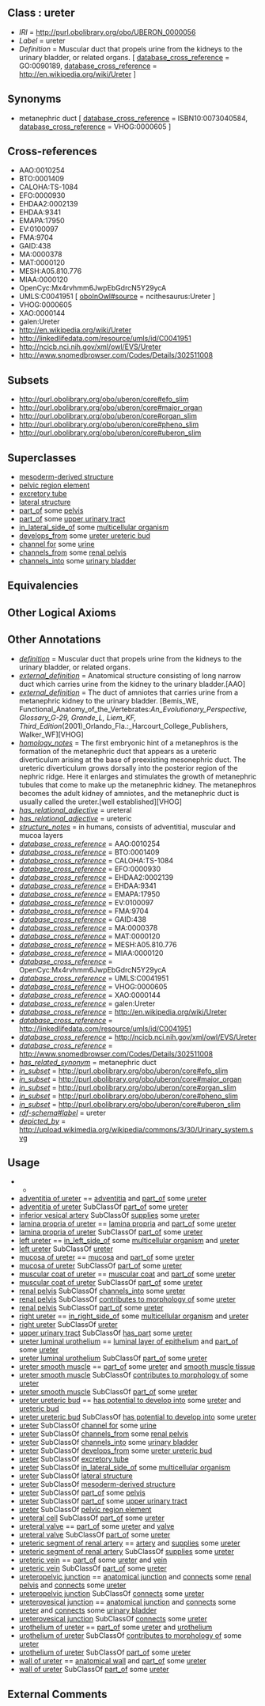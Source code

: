 
## Class : ureter

 * *IRI* = http://purl.obolibrary.org/obo/UBERON_0000056
 * *Label* = ureter
 * *Definition* = Muscular duct that propels urine from the kidneys to the urinary bladder, or related organs. [ [database_cross_reference](../../ef/oboInOwl#hasDbXref.md) = GO:0090189, [database_cross_reference](../../ef/oboInOwl#hasDbXref.md) = http://en.wikipedia.org/wiki/Ureter ]

## Synonyms

 * metanephric duct [ [database_cross_reference](../../ef/oboInOwl#hasDbXref.md) = ISBN10:0073040584, [database_cross_reference](../../ef/oboInOwl#hasDbXref.md) = VHOG:0000605 ]

## Cross-references

 * AAO:0010254
 * BTO:0001409
 * CALOHA:TS-1084
 * EFO:0000930
 * EHDAA2:0002139
 * EHDAA:9341
 * EMAPA:17950
 * EV:0100097
 * FMA:9704
 * GAID:438
 * MA:0000378
 * MAT:0000120
 * MESH:A05.810.776
 * MIAA:0000120
 * OpenCyc:Mx4rvhmm6JwpEbGdrcN5Y29ycA
 * UMLS:C0041951 [ [oboInOwl#source](../../ce/oboInOwl#source.md) = ncithesaurus:Ureter ]
 * VHOG:0000605
 * XAO:0000144
 * galen:Ureter
 * http://en.wikipedia.org/wiki/Ureter
 * http://linkedlifedata.com/resource/umls/id/C0041951
 * http://ncicb.nci.nih.gov/xml/owl/EVS/Ureter
 * http://www.snomedbrowser.com/Codes/Details/302511008

## Subsets

 * http://purl.obolibrary.org/obo/uberon/core#efo_slim
 * http://purl.obolibrary.org/obo/uberon/core#major_organ
 * http://purl.obolibrary.org/obo/uberon/core#organ_slim
 * http://purl.obolibrary.org/obo/uberon/core#pheno_slim
 * http://purl.obolibrary.org/obo/uberon/core#uberon_slim

## Superclasses

 * [mesoderm-derived structure](../../UBERON/20/UBERON_0004120.md)
 * [pelvic region element](../../UBERON/79/UBERON_0005179.md)
 * [excretory tube](../../UBERON/55/UBERON_0006555.md)
 * [lateral structure](../../UBERON/12/UBERON_0015212.md)
 * [part_of](../../BFO/50/BFO_0000050.md) some [pelvis](../../UBERON/55/UBERON_0002355.md)
 * [part_of](../../BFO/50/BFO_0000050.md) some [upper urinary tract](../../UBERON/43/UBERON_0011143.md)
 * [in_lateral_side_of](../../BSPO/26/BSPO_0000126.md) some [multicellular organism](../../UBERON/68/UBERON_0000468.md)
 * [develops_from](../../RO/02/RO_0002202.md) some [ureter ureteric bud](../../UBERON/81/UBERON_0005081.md)
 * [channel for](../../core#channel/or/core#channel_for.md) some [urine](../../UBERON/88/UBERON_0001088.md)
 * [channels_from](../../core#channels/om/core#channels_from.md) some [renal pelvis](../../UBERON/24/UBERON_0001224.md)
 * [channels_into](../../core#channels/to/core#channels_into.md) some [urinary bladder](../../UBERON/55/UBERON_0001255.md)

## Equivalencies


## Other Logical Axioms


## Other Annotations

 * *[definition](../../IAO/15/IAO_0000115.md)* = Muscular duct that propels urine from the kidneys to the urinary bladder, or related organs.
 * *[external_definition](../../UBPROP/01/UBPROP_0000001.md)* = Anatomical structure consisting of long narrow duct which carries urine from the kidney to the urinary bladder.[AAO]
 * *[external_definition](../../UBPROP/01/UBPROP_0000001.md)* = The duct of amniotes that carries urine from a metanephric kidney to the urinary bladder. [Bemis_WE, Functional_Anatomy_of_the_Vertebrates:_An_Evolutionary_Perspective, Glossary_G-29, Grande_L, Liem_KF, Third_Edition_(2001)_Orlando_Fla.:_Harcourt_College_Publishers, Walker_WF][VHOG]
 * *[homology_notes](../../UBPROP/03/UBPROP_0000003.md)* = The first embryonic hint of a metanephros is the formation of the metanephric duct that appears as a ureteric diverticulum arising at the base of preexisting mesonephric duct. The ureteric diverticulum grows dorsally into the posterior region of the nephric ridge. Here it enlarges and stimulates the growth of metanephric tubules that come to make up the metanephric kidney. The metanephros becomes the adult kidney of amniotes, and the metanephric duct is usually called the ureter.[well established][VHOG]
 * *[has_relational_adjective](../../UBPROP/07/UBPROP_0000007.md)* = ureteral
 * *[has_relational_adjective](../../UBPROP/07/UBPROP_0000007.md)* = ureteric
 * *[structure_notes](../../UBPROP/10/UBPROP_0000010.md)* = in humans, consists of adventitial, muscular and mucoa layers
 * *[database_cross_reference](../../ef/oboInOwl#hasDbXref.md)* = AAO:0010254
 * *[database_cross_reference](../../ef/oboInOwl#hasDbXref.md)* = BTO:0001409
 * *[database_cross_reference](../../ef/oboInOwl#hasDbXref.md)* = CALOHA:TS-1084
 * *[database_cross_reference](../../ef/oboInOwl#hasDbXref.md)* = EFO:0000930
 * *[database_cross_reference](../../ef/oboInOwl#hasDbXref.md)* = EHDAA2:0002139
 * *[database_cross_reference](../../ef/oboInOwl#hasDbXref.md)* = EHDAA:9341
 * *[database_cross_reference](../../ef/oboInOwl#hasDbXref.md)* = EMAPA:17950
 * *[database_cross_reference](../../ef/oboInOwl#hasDbXref.md)* = EV:0100097
 * *[database_cross_reference](../../ef/oboInOwl#hasDbXref.md)* = FMA:9704
 * *[database_cross_reference](../../ef/oboInOwl#hasDbXref.md)* = GAID:438
 * *[database_cross_reference](../../ef/oboInOwl#hasDbXref.md)* = MA:0000378
 * *[database_cross_reference](../../ef/oboInOwl#hasDbXref.md)* = MAT:0000120
 * *[database_cross_reference](../../ef/oboInOwl#hasDbXref.md)* = MESH:A05.810.776
 * *[database_cross_reference](../../ef/oboInOwl#hasDbXref.md)* = MIAA:0000120
 * *[database_cross_reference](../../ef/oboInOwl#hasDbXref.md)* = OpenCyc:Mx4rvhmm6JwpEbGdrcN5Y29ycA
 * *[database_cross_reference](../../ef/oboInOwl#hasDbXref.md)* = UMLS:C0041951
 * *[database_cross_reference](../../ef/oboInOwl#hasDbXref.md)* = VHOG:0000605
 * *[database_cross_reference](../../ef/oboInOwl#hasDbXref.md)* = XAO:0000144
 * *[database_cross_reference](../../ef/oboInOwl#hasDbXref.md)* = galen:Ureter
 * *[database_cross_reference](../../ef/oboInOwl#hasDbXref.md)* = http://en.wikipedia.org/wiki/Ureter
 * *[database_cross_reference](../../ef/oboInOwl#hasDbXref.md)* = http://linkedlifedata.com/resource/umls/id/C0041951
 * *[database_cross_reference](../../ef/oboInOwl#hasDbXref.md)* = http://ncicb.nci.nih.gov/xml/owl/EVS/Ureter
 * *[database_cross_reference](../../ef/oboInOwl#hasDbXref.md)* = http://www.snomedbrowser.com/Codes/Details/302511008
 * *[has_related_synonym](../../ym/oboInOwl#hasRelatedSynonym.md)* = metanephric duct
 * *[in_subset](../../et/oboInOwl#inSubset.md)* = http://purl.obolibrary.org/obo/uberon/core#efo_slim
 * *[in_subset](../../et/oboInOwl#inSubset.md)* = http://purl.obolibrary.org/obo/uberon/core#major_organ
 * *[in_subset](../../et/oboInOwl#inSubset.md)* = http://purl.obolibrary.org/obo/uberon/core#organ_slim
 * *[in_subset](../../et/oboInOwl#inSubset.md)* = http://purl.obolibrary.org/obo/uberon/core#pheno_slim
 * *[in_subset](../../et/oboInOwl#inSubset.md)* = http://purl.obolibrary.org/obo/uberon/core#uberon_slim
 * *[rdf-schema#label](../../el/rdf-schema#label.md)* = ureter
 * *[depicted_by](../../depicted/by/depicted_by.md)* = http://upload.wikimedia.org/wikipedia/commons/3/30/Urinary_system.svg

## Usage

 * -
 * [adventitia of ureter](../../UBERON/52/UBERON_0001252.md) == [adventitia](../../UBERON/42/UBERON_0005742.md) and [part_of](../../BFO/50/BFO_0000050.md) some [ureter](../../UBERON/56/UBERON_0000056.md)
 * [adventitia of ureter](../../UBERON/52/UBERON_0001252.md) SubClassOf [part_of](../../BFO/50/BFO_0000050.md) some [ureter](../../UBERON/56/UBERON_0000056.md)
 * [inferior vesical artery](../../UBERON/11/UBERON_0001311.md) SubClassOf [supplies](../../RO/78/RO_0002178.md) some [ureter](../../UBERON/56/UBERON_0000056.md)
 * [lamina propria of ureter](../../UBERON/53/UBERON_0001253.md) == [lamina propria](../../UBERON/30/UBERON_0000030.md) and [part_of](../../BFO/50/BFO_0000050.md) some [ureter](../../UBERON/56/UBERON_0000056.md)
 * [lamina propria of ureter](../../UBERON/53/UBERON_0001253.md) SubClassOf [part_of](../../BFO/50/BFO_0000050.md) some [ureter](../../UBERON/56/UBERON_0000056.md)
 * [left ureter](../../UBERON/23/UBERON_0001223.md) == [in_left_side_of](../../BSPO/20/BSPO_0000120.md) some [multicellular organism](../../UBERON/68/UBERON_0000468.md) and [ureter](../../UBERON/56/UBERON_0000056.md)
 * [left ureter](../../UBERON/23/UBERON_0001223.md) SubClassOf [ureter](../../UBERON/56/UBERON_0000056.md)
 * [mucosa of ureter](../../UBERON/80/UBERON_0004980.md) == [mucosa](../../UBERON/44/UBERON_0000344.md) and [part_of](../../BFO/50/BFO_0000050.md) some [ureter](../../UBERON/56/UBERON_0000056.md)
 * [mucosa of ureter](../../UBERON/80/UBERON_0004980.md) SubClassOf [part_of](../../BFO/50/BFO_0000050.md) some [ureter](../../UBERON/56/UBERON_0000056.md)
 * [muscular coat of ureter](../../UBERON/55/UBERON_0006855.md) == [muscular coat](../../UBERON/60/UBERON_0006660.md) and [part_of](../../BFO/50/BFO_0000050.md) some [ureter](../../UBERON/56/UBERON_0000056.md)
 * [muscular coat of ureter](../../UBERON/55/UBERON_0006855.md) SubClassOf [part_of](../../BFO/50/BFO_0000050.md) some [ureter](../../UBERON/56/UBERON_0000056.md)
 * [renal pelvis](../../UBERON/24/UBERON_0001224.md) SubClassOf [channels_into](../../core#channels/to/core#channels_into.md) some [ureter](../../UBERON/56/UBERON_0000056.md)
 * [renal pelvis](../../UBERON/24/UBERON_0001224.md) SubClassOf [contributes to morphology of](../../RO/33/RO_0002433.md) some [ureter](../../UBERON/56/UBERON_0000056.md)
 * [renal pelvis](../../UBERON/24/UBERON_0001224.md) SubClassOf [part_of](../../BFO/50/BFO_0000050.md) some [ureter](../../UBERON/56/UBERON_0000056.md)
 * [right ureter](../../UBERON/22/UBERON_0001222.md) == [in_right_side_of](../../BSPO/21/BSPO_0000121.md) some [multicellular organism](../../UBERON/68/UBERON_0000468.md) and [ureter](../../UBERON/56/UBERON_0000056.md)
 * [right ureter](../../UBERON/22/UBERON_0001222.md) SubClassOf [ureter](../../UBERON/56/UBERON_0000056.md)
 * [upper urinary tract](../../UBERON/43/UBERON_0011143.md) SubClassOf [has_part](../../BFO/51/BFO_0000051.md) some [ureter](../../UBERON/56/UBERON_0000056.md)
 * [ureter luminal urothelium](../../UBERON/47/UBERON_0011947.md) == [luminal layer of epithelium](../../UBERON/45/UBERON_0011945.md) and [part_of](../../BFO/50/BFO_0000050.md) some [ureter](../../UBERON/56/UBERON_0000056.md)
 * [ureter luminal urothelium](../../UBERON/47/UBERON_0011947.md) SubClassOf [part_of](../../BFO/50/BFO_0000050.md) some [ureter](../../UBERON/56/UBERON_0000056.md)
 * [ureter smooth muscle](../../UBERON/19/UBERON_0009919.md) == [part_of](../../BFO/50/BFO_0000050.md) some [ureter](../../UBERON/56/UBERON_0000056.md) and [smooth muscle tissue](../../UBERON/35/UBERON_0001135.md)
 * [ureter smooth muscle](../../UBERON/19/UBERON_0009919.md) SubClassOf [contributes to morphology of](../../RO/33/RO_0002433.md) some [ureter](../../UBERON/56/UBERON_0000056.md)
 * [ureter smooth muscle](../../UBERON/19/UBERON_0009919.md) SubClassOf [part_of](../../BFO/50/BFO_0000050.md) some [ureter](../../UBERON/56/UBERON_0000056.md)
 * [ureter ureteric bud](../../UBERON/81/UBERON_0005081.md) == [has potential to develop into](../../RO/87/RO_0002387.md) some [ureter](../../UBERON/56/UBERON_0000056.md) and [ureteric bud](../../UBERON/84/UBERON_0000084.md)
 * [ureter ureteric bud](../../UBERON/81/UBERON_0005081.md) SubClassOf [has potential to develop into](../../RO/87/RO_0002387.md) some [ureter](../../UBERON/56/UBERON_0000056.md)
 * [ureter](../../UBERON/56/UBERON_0000056.md) SubClassOf [channel for](../../core#channel/or/core#channel_for.md) some [urine](../../UBERON/88/UBERON_0001088.md)
 * [ureter](../../UBERON/56/UBERON_0000056.md) SubClassOf [channels_from](../../core#channels/om/core#channels_from.md) some [renal pelvis](../../UBERON/24/UBERON_0001224.md)
 * [ureter](../../UBERON/56/UBERON_0000056.md) SubClassOf [channels_into](../../core#channels/to/core#channels_into.md) some [urinary bladder](../../UBERON/55/UBERON_0001255.md)
 * [ureter](../../UBERON/56/UBERON_0000056.md) SubClassOf [develops_from](../../RO/02/RO_0002202.md) some [ureter ureteric bud](../../UBERON/81/UBERON_0005081.md)
 * [ureter](../../UBERON/56/UBERON_0000056.md) SubClassOf [excretory tube](../../UBERON/55/UBERON_0006555.md)
 * [ureter](../../UBERON/56/UBERON_0000056.md) SubClassOf [in_lateral_side_of](../../BSPO/26/BSPO_0000126.md) some [multicellular organism](../../UBERON/68/UBERON_0000468.md)
 * [ureter](../../UBERON/56/UBERON_0000056.md) SubClassOf [lateral structure](../../UBERON/12/UBERON_0015212.md)
 * [ureter](../../UBERON/56/UBERON_0000056.md) SubClassOf [mesoderm-derived structure](../../UBERON/20/UBERON_0004120.md)
 * [ureter](../../UBERON/56/UBERON_0000056.md) SubClassOf [part_of](../../BFO/50/BFO_0000050.md) some [pelvis](../../UBERON/55/UBERON_0002355.md)
 * [ureter](../../UBERON/56/UBERON_0000056.md) SubClassOf [part_of](../../BFO/50/BFO_0000050.md) some [upper urinary tract](../../UBERON/43/UBERON_0011143.md)
 * [ureter](../../UBERON/56/UBERON_0000056.md) SubClassOf [pelvic region element](../../UBERON/79/UBERON_0005179.md)
 * [ureteral cell](../../CL/01/CL_1000601.md) SubClassOf [part_of](../../BFO/50/BFO_0000050.md) some [ureter](../../UBERON/56/UBERON_0000056.md)
 * [ureteral valve](../../UBERON/20/UBERON_0015420.md) == [part_of](../../BFO/50/BFO_0000050.md) some [ureter](../../UBERON/56/UBERON_0000056.md) and [valve](../../UBERON/78/UBERON_0003978.md)
 * [ureteral valve](../../UBERON/20/UBERON_0015420.md) SubClassOf [part_of](../../BFO/50/BFO_0000050.md) some [ureter](../../UBERON/56/UBERON_0000056.md)
 * [ureteric segment of renal artery](../../UBERON/68/UBERON_0003468.md) == [artery](../../UBERON/37/UBERON_0001637.md) and [supplies](../../RO/78/RO_0002178.md) some [ureter](../../UBERON/56/UBERON_0000056.md)
 * [ureteric segment of renal artery](../../UBERON/68/UBERON_0003468.md) SubClassOf [supplies](../../RO/78/RO_0002178.md) some [ureter](../../UBERON/56/UBERON_0000056.md)
 * [ureteric vein](../../UBERON/75/UBERON_0003475.md) == [part_of](../../BFO/50/BFO_0000050.md) some [ureter](../../UBERON/56/UBERON_0000056.md) and [vein](../../UBERON/38/UBERON_0001638.md)
 * [ureteric vein](../../UBERON/75/UBERON_0003475.md) SubClassOf [part_of](../../BFO/50/BFO_0000050.md) some [ureter](../../UBERON/56/UBERON_0000056.md)
 * [ureteropelvic junction](../../UBERON/72/UBERON_0009972.md) == [anatomical junction](../../UBERON/51/UBERON_0007651.md) and [connects](../../RO/76/RO_0002176.md) some [renal pelvis](../../UBERON/24/UBERON_0001224.md) and [connects](../../RO/76/RO_0002176.md) some [ureter](../../UBERON/56/UBERON_0000056.md)
 * [ureteropelvic junction](../../UBERON/72/UBERON_0009972.md) SubClassOf [connects](../../RO/76/RO_0002176.md) some [ureter](../../UBERON/56/UBERON_0000056.md)
 * [ureterovesical junction](../../UBERON/73/UBERON_0009973.md) == [anatomical junction](../../UBERON/51/UBERON_0007651.md) and [connects](../../RO/76/RO_0002176.md) some [ureter](../../UBERON/56/UBERON_0000056.md) and [connects](../../RO/76/RO_0002176.md) some [urinary bladder](../../UBERON/55/UBERON_0001255.md)
 * [ureterovesical junction](../../UBERON/73/UBERON_0009973.md) SubClassOf [connects](../../RO/76/RO_0002176.md) some [ureter](../../UBERON/56/UBERON_0000056.md)
 * [urothelium of ureter](../../UBERON/54/UBERON_0001254.md) == [part_of](../../BFO/50/BFO_0000050.md) some [ureter](../../UBERON/56/UBERON_0000056.md) and [urothelium](../../UBERON/65/UBERON_0000365.md)
 * [urothelium of ureter](../../UBERON/54/UBERON_0001254.md) SubClassOf [contributes to morphology of](../../RO/33/RO_0002433.md) some [ureter](../../UBERON/56/UBERON_0000056.md)
 * [urothelium of ureter](../../UBERON/54/UBERON_0001254.md) SubClassOf [part_of](../../BFO/50/BFO_0000050.md) some [ureter](../../UBERON/56/UBERON_0000056.md)
 * [wall of ureter](../../UBERON/16/UBERON_0009916.md) == [anatomical wall](../../UBERON/60/UBERON_0000060.md) and [part_of](../../BFO/50/BFO_0000050.md) some [ureter](../../UBERON/56/UBERON_0000056.md)
 * [wall of ureter](../../UBERON/16/UBERON_0009916.md) SubClassOf [part_of](../../BFO/50/BFO_0000050.md) some [ureter](../../UBERON/56/UBERON_0000056.md)

## External Comments

